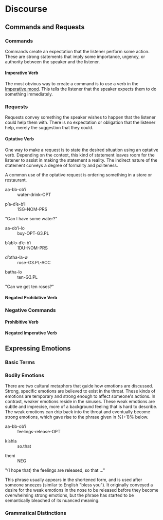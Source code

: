 # Discourse

## Commands and Requests

### Commands

Commands create an expectation that the listener perform some action.  These are strong statements that imply some importance, urgency, or authority between the speaker and the listener.

#### Imperative Verb

The most obvious way to create a command is to use a verb in the [Imperative mood](#imperative--o).  This tells the listener that the speaker expects them to do something immediately.

### Requests

Requests convey something the speaker wishes to happen that the listener could help them with.  There is no expectation or obligation that the listener help, merely the suggestion that they could.

#### Optative Verb

One way to make a request is to state the desired situation using an optative verb.  Depending on the context, this kind of statement leaves room for the listener to assist in making the statement a reality.  The indirect nature of the statement conveys a degree of formality and politeness.

A common use of the optative request is ordering something in a store or restaurant.

<div class="gloss">
<p class="number"></p>
<div class="interlinear">
<dl> <dt>aa-bb-obʼi</dt> <dd>water-drink<abbr>-OPT</abbr></dd> </dl>
<dl> <dt>pʼa-dʼe-bʼi</dt> <dd><abbr>1SG-NOM-PRS</abbr></dd> </dl>
</div>
<p class="freetranslation">"Can I have some water?"</p>
</div>

<div class="gloss">
<p class="number"></p>
<div class="interlinear">
<dl> <dt>aa-obʼi-lo</dt> <dd>buy<abbr>-OPT-G3.PL</abbr></dd> </dl>
<dl> <dt>bʼabʼo-dʼe-bʼi</dt> <dd><abbr>1DU-NOM-PRS</abbr></dd> </dl>
<dl> <dt>dʼotha-la-∅</dt> <dd>rose<abbr>-G3.PL-ACC</abbr></dd> </dl>
<dl> <dt>batha-lo</dt> <dd>ten<abbr>-G3.PL</abbr></dd> </dl>
</div>
<p class="freetranslation">"Can we get ten roses?"</p>
</div>

#### Negated Prohibitive Verb

### Negative Commands

#### Prohibitive Verb

#### Negated Imperative Verb

## Expressing Emotions

### Basic Terms

### Bodily Emotions

There are two cultural metaphors that guide how emotions are discussed.  Strong, specific emotions are believed to exist in the throat.  These kinds of emotions are temporary and strong enough to affect someone's actions.  In contrast, weaker emotions reside in the sinuses.  These weak emotions are subtle and imprecise, more of a background feeling that is hard to describe.  The weak emotions can drip back into the throat and eventually become strong emotions, which gave rise to the phrase given in %{+1}% below.

<div class="gloss">
<p class="number"></p>
<div class="interlinear">
<dl> <dt>aa-bb-obʼi</dt> <dd>feelings-release<abbr>-OPT</abbr></dd> </dl>
<dl> <dt>kʼahla</dt> <dd>so.that<abbr></abbr></dd> </dl>
<dl> <dt>theni</dt> <dd><abbr>NEG</abbr></dd> </dl>
<dl> <dt></dt> <dd><abbr></abbr></dd> </dl>
</div>
<p class="freetranslation">"(I hope that) the feelings are released, so that ..."</p>
</div>

This phrase usually appears in the shortened form, and is used after someone sneezes (similar to English "bless you").  It originally conveyed a desire for the weak emotions in the nose to be released before they become overwhelming strong emotions, but the phrase has started to be semantically bleached of its nuanced meaning.

### Grammatical Distinctions

